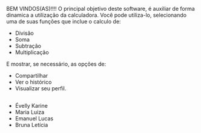 BEM VINDOS(AS)!!!!
O principal objetivo deste software, é auxiliar de forma dinamica a utilização da calculadora. Você pode utiliza-lo, selecionando uma de suas funções que inclue o calculo de:

- Divisão
- Soma
- Subtração
- Multiplicação

 E mostrar, se necessário, as opções de:
 
- Compartilhar
- Ver o histórico
- Visualizar seu perfil.

##
- Évelly Karine
- Maria Luiza
- Emanuel Lucas
- Bruna Letícia